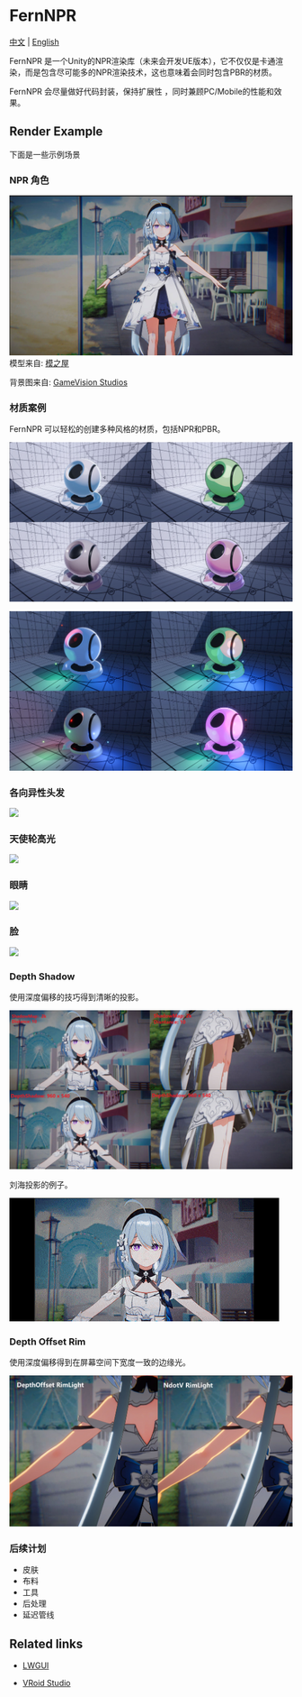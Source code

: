 # FernNPR

[中文](https://github.com/DeJhon-Huang/FernNPR/blob/master/README_CN.md) | [English](https://github.com/DeJhon-Huang/FernNPR/blob/master/README.md)

FernNPR 是一个Unity的NPR渲染库（未来会开发UE版本），它不仅仅是卡通渲染，而是包含尽可能多的NPR渲染技术，这也意味着会同时包含PBR的材质。

FernNPR 会尽量做好代码封装，保持扩展性 ，同时兼顾PC/Mobile的性能和效果。

## Render Example
下面是一些示例场景

### NPR 角色

![](DocAssets/11-22.jpg)
模型来自: [模之屋](https://www.aplaybox.com/details/model/S5d7KiigvyIb)

背景图来自: [GameVision Studios](https://gamevision.artstation.com/projects/ZGZxYG)

### 材质案例

FernNPR 可以轻松的创建多种风格的材质，包括NPR和PBR。

![](DocAssets/MaterialBall.jpg)

![](DocAssets/MaterialBall_AdditonalLight.jpg)

### 各向异性头发
![](DocAssets/aniso-hair.gif)

### 天使轮高光
![](DocAssets/compression/angleringspecular.gif)

### 眼睛
![](DocAssets/compression/eyeexample.gif)

### 脸

![](DocAssets/compression/SDFFace.gif)

### Depth Shadow 

使用深度偏移的技巧得到清晰的投影。

![](DocAssets/DepthShadow.jpg)

刘海投影的例子。

![](DocAssets/compression/DepthShadow-min.gif)

### Depth Offset Rim

使用深度偏移得到在屏幕空间下宽度一致的边缘光。

![](DocAssets/DepthOffsetRim.jpg)

### 后续计划

- 皮肤
- 布料
- 工具
- 后处理
- 延迟管线

## Related links

- [LWGUI](https://github.com/JasonMa0012/LWGUI)

- [VRoid Studio](https://vroid.com/en)
